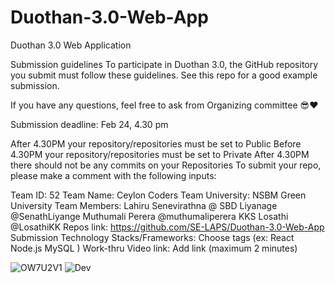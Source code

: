 # Duothan-3.0-Web-App
Duothan 3.0 Web Application

Submission guidelines
To participate in Duothan 3.0, the GitHub repository you submit must follow these guidelines. See this repo for a good example submission.

If you have any questions, feel free to ask from Organizing committee 😎❤️

Submission deadline: Feb 24, 4.30 pm

After 4.30PM your repository/repositories must be set to Public
Before 4.30PM your repository/repositories must be set to Private
After 4.30PM there should not be any commits on your Repositories
To submit your repo, please make a comment with the following inputs:

Team ID: 52
Team Name: Ceylon Coders
Team University: NSBM Green University
Team Members: Lahiru Senevirathna @
			SBD Liyanage @SenathLiyange
			Muthumali Perera @muthumaliperera
			KKS Losathi @LosathiKK
Repos link: https://github.com/SE-LAPS/Duothan-3.0-Web-App
Submission Technology Stacks/Frameworks: Choose tags (ex: React Node.js MySQL )
Work-thru Video link: Add link (maximum 2 minutes)



![OW7U2V1](https://github.com/SE-LAPS/Duothan-3.0-Web-App/assets/99049759/1d0ad756-c81e-402d-bece-b5010930f338)
![Dev](https://user-images.githubusercontent.com/87580847/221170481-33fa8dc2-8551-466e-833d-593b45a12c38.png)
